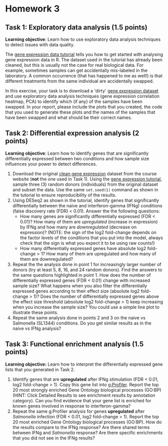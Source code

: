 # Homework 3

## Task 1: Exploratory data analysis (1.5  points)
**Learning objective**: Learn how to use exploratory data analysis techniques to detect issues with data quality.

The [gene expression data tutorial](https://github.com/kauralasoo/MTAT.03.239_Bioinformatics/blob/master/gene_expression/Exploring_gene_expression.md) tells you how to get started with analysing gene expression data in R. The dataset used in the tutorial has already been cleaned, but this is usually not the case for real biological data. For example, sometimes samples can get accidentally mis-labeled in the laboratory. A common occurrence (that has happened to me as well!) is that different treatments from the same individual are accidentally swapped. 

In this exercise, your task is to download a 'dirty' [gene expression dataset](https://courses.cs.ut.ee/2018/bioinfo/spring/uploads/Main/RNA_SummarizedExperiment_swapped.rds.gz) and use exploratory data analysis techniques (gene expression correlation heatmap, PCA) to identify which (if any) of the samples have been swapped. In your report, please include the plots that you created, the code that you used to generate these plots and the names of the samples that have been swapped and what should be their correct names.

## Task 2: Differential expression analysis (2 points)
**Learning objective**: Learn how to identify genes that are significantly differentially expressed between two conditions and how sample size influences your power to detect differences.

 1. Download the original [clean gene expression](https://courses.cs.ut.ee/2019/bioinfo/spring/uploads/Main/RNA_SummarizedExperiment.rds.zip) dataset from the course website (**not** the one used in Task 1). Using the [gene expression tutorial](https://github.com/kauralasoo/MTAT.03.239_Bioinformatics/blob/master/gene_expression/Exploring_gene_expression.md), sample three (3) random donors (individuals) from the original dataset and subset the data. Use the same `set.seed(1)` command as shown in the tutorial to ensure reproducibility of the results. 
 1. Using DESeq2 as shown in the tutorial, identify genes that significantly differentially between the naive and interferon-gamma (IFNg) conditions (false discovery rate (FDR) < 0.01). Answer the the following questions:
	 - How many genes are significantly differentially expressed (FDR < 0.01)? How many of them are *upregulated* (increase in expression) by IFNg and how many are *downregulated* (decrease on expression)? (NOTE: the sign of the log2 fold-change depends on the factor levels of the conditions that you put into the model, always check that the sign is what you expect it to be using raw counts!)
	 - How many differentially expressed genes have absolute log2 fold-change > 1? How many of them are upregulated and how many of them are downregulated?
1. Repeat the the analysis done in point 1 for increasingly larger number of donors (try at least 5, 8, 16, and 24 random donors). Find the answers to the same questions highlighted in point 1. How does the number of differentially expressed genes (FDR < 0.01) change with increased sample size? What happens when you also filter the differentially expressed genes according to their effect size (absolute log2 fold-change > 1)? Does the number of differentially expressed genes above the effect size threshold (absolute log2 fold-change > 1) keep increasing when you increase the sample size? You could use a simple line plot to illustrate these points.
2.  Repeat the same analysis done in points 2 and 3 on the naive vs Salmonella (SL1344) conditions. Do you get similar results as in the naive vs IFNg analysis?

## Task 3: Functional enrichment analysis (1.5 points)
**Learning objective:** Learn how to interpret the differentially expressed gene lists that you generated in Task 2.

 1. Identify genes that are **upregulated** after IFNg stimulation (FDR < 0.01, log2 fold-change > 1). Copy this gene list into [g:Profiler](https://biit.cs.ut.ee/gprofiler/). Report the top 20 most strongly enriched Gene Ontology biological processes (GO:BP) (HINT: Click Detailed Results to see enrichment results by annotation category). Can you find evidence that your gene list is enriched for known genes involved in response to interferon-gamma? 
 2. Repeat the same g:Profiler analysis for genes **upregulated** after *Salmonella* infection (FDR < 0.01, log2 fold-change > 1). Report the top 20 most enriched Gene Ontology biological processes (GO:BP). How do the results compare to the IFNg response? Are there shared terms between IFNg and *Salmonella* response? Are there specific enrichments that you did not see in the IFNg results?

<!--stackedit_data:
eyJoaXN0b3J5IjpbMTkxOTU3ODgyMSwtMjAwMjAwMDU2MSwxND
UzMTM2NTg1LC05MDA1NTA4MjcsMzgzNzE1ODYwLDIwNzcxODU4
MzIsLTc2NDI3MDY2NCw0NjA4NDI0NjksLTE4MjA2MjA2NDldfQ
==
-->